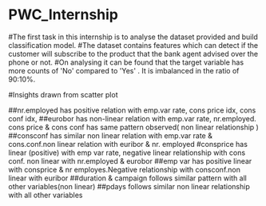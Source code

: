 # PWC_Internship 

#The first task in this internship is to analyse the dataset provided and build classification model.
#The dataset contains features which can detect if the customer will subscribe to the product that the bank agent advised over the phone or not.
#On analysing it can be found that the target variable has more counts of 'No' compared to 'Yes' . It is imbalanced in the ratio of 90:10%.


#Insights drawn from scatter plot

##nr.employed has positive relation with emp.var rate, cons price idx, cons conf idx,
##eurobor has non-linear relation with emp.var rate, nr.employed. cons price & cons conf has same pattern observed( non linear relationship )
##consconf has similar non linear relation with emp.var rate & cons.conf.non linear relation with euribor & nr. employed
#consprice has linear (positive) with emp var rate, negative linear relationship with cons conf. non linear with nr.employed & eurobor
##emp var has positive linear with consprice & nr employes.Negative relationship with consconf.non linear with euribor
##duration & campaign follows similar pattern with all other variables(non linear)
##pdays follows similar non linear relationship with all other variables

